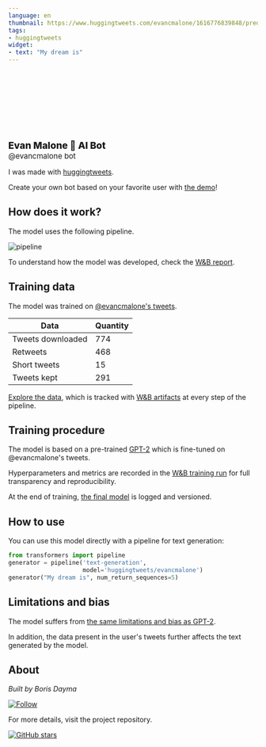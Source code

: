 ```yaml
---
language: en
thumbnail: https://www.huggingtweets.com/evancmalone/1616776839848/predictions.png
tags:
- huggingtweets
widget:
- text: "My dream is"
---
```


<div>
<div style="width: 132px; height:132px; border-radius: 50%; background-size: cover; background-image: url('https://pbs.twimg.com/profile_images/1370268003426795522/-x4YzCdo_400x400.jpg')">
</div>
<div style="margin-top: 8px; font-size: 19px; font-weight: 800">Evan Malone 🤖 AI Bot </div>
<div style="font-size: 15px">@evancmalone bot</div>
</div>

I was made with [huggingtweets](https://github.com/borisdayma/huggingtweets).

Create your own bot based on your favorite user with [the demo](https://colab.research.google.com/github/borisdayma/huggingtweets/blob/master/huggingtweets-demo.ipynb)!

## How does it work?

The model uses the following pipeline.

![pipeline](https://github.com/borisdayma/huggingtweets/blob/master/img/pipeline.png?raw=true)

To understand how the model was developed, check the [W&B report](https://wandb.ai/wandb/huggingtweets/reports/HuggingTweets-Train-a-Model-to-Generate-Tweets--VmlldzoxMTY5MjI).

## Training data

The model was trained on [@evancmalone's tweets](https://twitter.com/evancmalone).

| Data | Quantity |
| --- | --- |
| Tweets downloaded | 774 |
| Retweets | 468 |
| Short tweets | 15 |
| Tweets kept | 291 |

[Explore the data](https://wandb.ai/wandb/huggingtweets/runs/2txxz8kc/artifacts), which is tracked with [W&B artifacts](https://docs.wandb.com/artifacts) at every step of the pipeline.

## Training procedure

The model is based on a pre-trained [GPT-2](https://huggingface.co/gpt2) which is fine-tuned on @evancmalone's tweets.

Hyperparameters and metrics are recorded in the [W&B training run](https://wandb.ai/wandb/huggingtweets/runs/3qakxbgu) for full transparency and reproducibility.

At the end of training, [the final model](https://wandb.ai/wandb/huggingtweets/runs/3qakxbgu/artifacts) is logged and versioned.

## How to use

You can use this model directly with a pipeline for text generation:

```python
from transformers import pipeline
generator = pipeline('text-generation',
                     model='huggingtweets/evancmalone')
generator("My dream is", num_return_sequences=5)
```

## Limitations and bias

The model suffers from [the same limitations and bias as GPT-2](https://huggingface.co/gpt2#limitations-and-bias).

In addition, the data present in the user's tweets further affects the text generated by the model.

## About

*Built by Boris Dayma*

[![Follow](https://img.shields.io/twitter/follow/borisdayma?style=social)](https://twitter.com/intent/follow?screen_name=borisdayma)

For more details, visit the project repository.

[![GitHub stars](https://img.shields.io/github/stars/borisdayma/huggingtweets?style=social)](https://github.com/borisdayma/huggingtweets)
